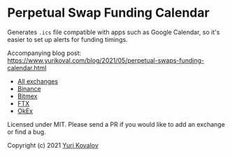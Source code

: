 # Perpetual Swap Funding Calendar

Generates `.ics` file compatible with apps such as Google Calendar, so it's easier to set up alerts for funding timings.

Accompanying blog post: https://www.yurikoval.com/blog/2021/05/perpetual-swaps-funding-calendar.html

* [All exchanges](docs/calendars/all.ics)
* [Binance](docs/calendars/Binance.com.ics)
* [Bitmex](docs/calendars/Bitmex.ics)
* [FTX](docs/calendars/FTX.ics)
* [OkEx](docs/calendars/OkEx.ics)

Licensed under MIT. Please send a PR if you would like to add an exchange or find a bug.

Copyright (c) 2021 [Yuri Kovalov](https://www.yurikoval.com/)

